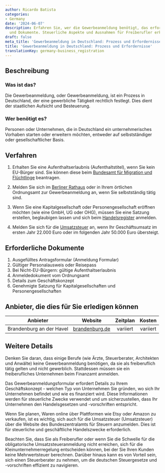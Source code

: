 ```yaml
---
author: Ricardo Batista
categories:
- Germany
date: '2024-06-07'
description: Erfahren Sie, wer die Gewerbeanmeldung benötigt, das erforderliche Verfahren
  und Dokumente. Steuerliche Aspekte und Ausnahmen für Freiberufler erklärt.
draft: false
meta_title: 'Gewerbeanmeldung in Deutschland: Prozess und Erfordernisse'
title: 'Gewerbeanmeldung in Deutschland: Prozess und Erfordernisse'
translationKey: germany-business_registration
---
```



## Beschreibung
### Was ist das?
Die Gewerbeanmeldung, oder Gewerbeanmeldung, ist ein Prozess in Deutschland, der eine gewerbliche Tätigkeit rechtlich festlegt. Dies dient der staatlichen Aufsicht und Besteuerung.

### Wer benötigt es?
Personen oder Unternehmen, die in Deutschland ein unternehmerisches Vorhaben starten oder erweitern möchten, entweder auf selbstständiger oder gesellschaftlicher Basis.

## Verfahren

1. Erhalten Sie eine Aufenthaltserlaubnis (Aufenthaltstitel), wenn Sie kein EU-Bürger sind. Sie können diese beim [Bundesamt für Migration und Flüchtlinge](http://www.bamf.de/EN/) beantragen.

2. Melden Sie sich im [Berliner Rathaus](https://service.berlin.de/dienstleistung/120686/) oder in Ihrem örtlichen Ordnungsamt zur Gewerbeanmeldung an, wenn Sie selbstständig tätig sind.

3. Wenn Sie eine Kapitalgesellschaft oder Personengesellschaft eröffnen möchten (wie eine GmbH, UG oder OHG), müssen Sie eine Satzung erstellen, beglaubigen lassen und sich beim [Handelsregister](https://www.handelsregister.de/rp_web/welcome.do) anmelden.

4. Melden Sie sich für die [Umsatzsteuer](https://www.bzst.de/DE/Home/home_node.html) an, wenn Ihr Geschäftsumsatz im ersten Jahr 22.000 Euro oder im folgenden Jahr 50.000 Euro übersteigt.
   
## Erforderliche Dokumente

1. Ausgefülltes Antragsformular (Anmeldung Formular)
2. Gültiger Personalausweis oder Reisepass 
3. Bei Nicht-EU-Bürgern: gültige Aufenthaltserlaubnis 
4. Anmeldedokument vom Ordnungsamt
5. Details zum Geschäftskonzept
6. Genehmigte Satzung für Kapitalgesellschaften und Personengesellschaften

## Anbieter, die dies für Sie erledigen können

| Anbieter        |     Website     |     Zeitplan     |       Kosten      |
| --------------- | --------------- |  :-------------:  | :-------------:   |
| Brandenburg an der Havel     |  [brandenburg.de](https://www.brandenburg.de/)   |      variiert       |   variiert     |

## Weitere Details

Denken Sie daran, dass einige Berufe (wie Ärzte, Steuerberater, Architekten und Anwälte) keine Gewerbeanmeldung benötigen, da sie als freiberuflich tätig gelten und nicht gewerblich. Stattdessen müssen sie ein freiberufliches Unternehmen beim Finanzamt anmelden.

Das Gewerbeanmeldungsformular erfordert Details zu Ihrem Geschäftskonzept - welchen Typ von Unternehmen Sie gründen, wo sich Ihr Unternehmen befindet und wie es finanziert wird. Diese Informationen werden für steuerliche Zwecke verwendet und um sicherzustellen, dass Ihr Unternehmen den Handelsgesetzen und -vorschriften entspricht.

Wenn Sie planen, Waren online über Plattformen wie Etsy oder Amazon zu verkaufen, ist es wichtig, sich auch für die Umsatzsteuer (Umsatzsteuer) über die Website des Bundeszentralamts für Steuern anzumelden. Dies ist für steuerliche und geschäftliche Handelszwecke erforderlich.

Beachten Sie, dass Sie als Freiberufler oder wenn Sie die Schwelle für die obligatorische Umsatzsteueranmeldung nicht erreichen, sich für die Kleinunternehmerregelung entscheiden können, bei der Sie Ihren Kunden keine Mehrwertsteuer berechnen. Darüber hinaus kann es von Vorteil sein, sich einen Steuerberater zu nehmen, um die deutschen Steuergesetze und -vorschriften effizient zu navigieren.